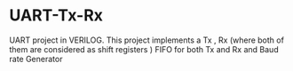 # UART-Tx-Rx
UART project in VERILOG. This project implements a Tx , Rx (where both of them are considered as shift registers ) FIFO for both Tx and Rx and Baud rate Generator 
